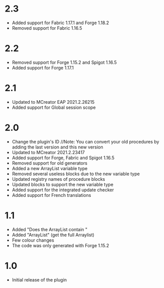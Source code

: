 # 2.3
* Added support for Fabric 1.17.1 and Forge 1.18.2
* Removed support for Fabric 1.16.5

# 2.2
* Removed support for Forge 1.15.2 and Spigot 1.16.5
* Added support for Forge 1.17.1

# 2.1
* Updated to MCreator EAP 2021.2.26215
* Added support for Global session scope

# 2.0
* Change the plugin's ID
  //Note: You can convert your old procedures by adding the last version and this new version
* Updated to MCreator 2021.2.23417
* Added support for Forge, Fabric and Spigot 1.16.5
* Removed support for old generators
* Added a new ArrayList variable type
* Removed several useless blocks due to the new variable type
* Updated registry names of procedure blocks
* Updated blocks to support the new variable type
* Added support for the integrated update checker
* Added support for French translations

# 1.1
* Added "Does the ArrayList contain "
* Added "ArrayList" (get the full Arraylist)
* Few colour changes
* The code was only generated with Forge 1.15.2

# 1.0
* Initial release of the plugin